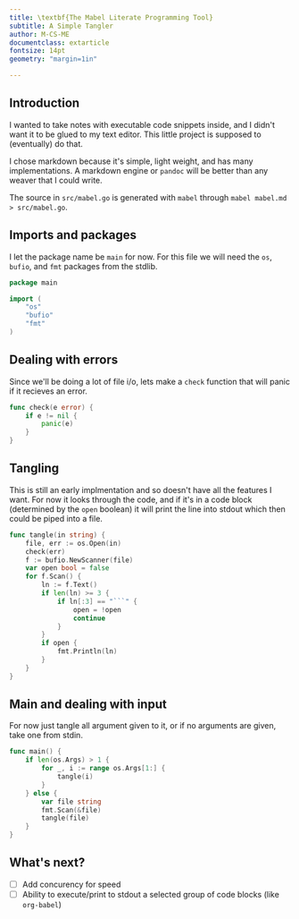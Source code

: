 ```yaml
---
title: \textbf{The Mabel Literate Programming Tool}
subtitle: A Simple Tangler
author: M-CS-ME
documentclass: extarticle
fontsize: 14pt
geometry: "margin=1in"

---
```


## Introduction

I wanted to take notes with executable code snippets inside, and I didn't want it to be glued to my text editor. This little project is supposed to (eventually) do that.

I chose markdown because it's simple, light weight, and has many implementations. A markdown engine or `pandoc` will be better than any weaver that I could write.

The source in `src/mabel.go` is generated with `mabel` through `mabel mabel.md > src/mabel.go`.

## Imports and packages

I let the package name be `main` for now. For this file we will need the `os`, `bufio`, and `fmt` packages from the stdlib.

```go
package main

import (
	"os"
	"bufio"
	"fmt"
)
```

## Dealing with errors

Since we'll be doing a lot of file i/o, lets make a `check` function that will panic if it recieves an error.

```go
func check(e error) {
	if e != nil {
		panic(e)
	}
}
```

## Tangling

This is still an early implmentation and so doesn't have all the features I want. For now it looks through the code, and if it's in a code block (determined by the `open` boolean) it will print the line into stdout which then could be piped into a file.

```go
func tangle(in string) {
	file, err := os.Open(in)
	check(err)
	f := bufio.NewScanner(file)
	var open bool = false
	for f.Scan() {
		ln := f.Text()
		if len(ln) >= 3 {
			if ln[:3] == "```" {
				open = !open
				continue
			}
		}
		if open {
			fmt.Println(ln)
		}
	}
}
```

## Main and dealing with input

For now just tangle all argument given to it, or if no arguments are given, take one from stdin.

```go
func main() {
	if len(os.Args) > 1 {
		for _, i := range os.Args[1:] {
			tangle(i)
		}
	} else {
		var file string
		fmt.Scan(&file)
		tangle(file)
	}
}
```

## What's next?

- [ ] Add concurency for speed 
- [ ] Ability to execute/print to stdout a selected group of code blocks (like `org-babel`)
